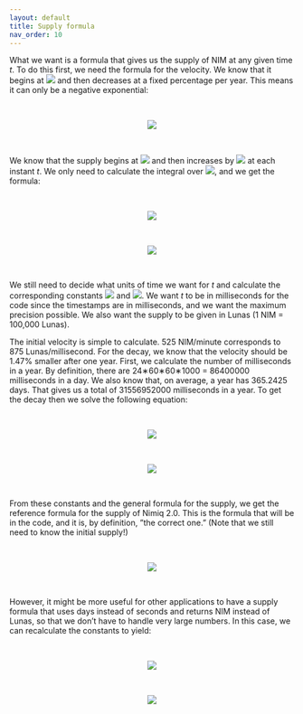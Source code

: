 ```yaml
---
layout: default
title: Supply formula
nav_order: 10
---
```


What we want is a formula that gives us the supply of NIM at any given time _t_. To do this first, we need the formula for the velocity. We know that it begins at <img src="https://render.githubusercontent.com/render/math?math=V_0"> and then decreases at a fixed percentage per year. This means it can only be a negative exponential:

<br/>

<p align="center">
  <img src="https://render.githubusercontent.com/render/math?math=V(t)=V_0e^{-\beta t}">
</p>

<br/>

We know that the supply begins at <img src="https://render.githubusercontent.com/render/math?math=S_0"> and then increases by <img src="https://render.githubusercontent.com/render/math?math=V(t)"> at each instant _t_. We only need to calculate the integral over <img src="https://render.githubusercontent.com/render/math?math=V(t)">, and we get the formula:

<br/>

<p align="center">
  <img src="https://render.githubusercontent.com/render/math?math=S(t)=S_0+\int_0^tV_0e^{-\beta x}dx=S_0+V_0 \left[-\frac {e^{-\beta x}}{\beta}\right]_0^t=">
</p>

<br/>

<p align="center">
  <img src="https://render.githubusercontent.com/render/math?math=S_0+V_0 \left(-\frac {e^{-\beta t}}{\beta}+\frac{1}{\beta} \right)=S_0+\frac{V_0}{\beta}\left(1-e^{-\beta t}\right)">
</p>

<br/>

We still need to decide what units of time we want for _t_ and calculate the corresponding constants <img src="https://render.githubusercontent.com/render/math?math=V_0"> and <img src="https://render.githubusercontent.com/render/math?math=\beta">. We want _t_ to be in milliseconds for the code since the timestamps are in milliseconds, and we want the maximum precision possible. We also want the supply to be given in Lunas (1 NIM = 100,000 Lunas).

The initial velocity is simple to calculate. 525 NIM/minute corresponds to 875 Lunas/millisecond. For the decay, we know that the velocity should be 1.47% smaller after one year. First, we calculate the number of milliseconds in a year. By definition, there are 24∗60∗60∗1000 = 86400000 milliseconds in a day. We also know that, on average, a year has 365.2425 days. That gives us a total of 31556952000 milliseconds in a year. To get the decay then we solve the following equation:

<br/>

<p align="center">
  <img src="https://render.githubusercontent.com/render/math?math=e^{-\beta \cdot 31556952000}=1-0.0147\Leftrightarrow e^{-\beta  \cdot  31556952000}=0.9853\Leftrightarrow">
</p>

<br/>

<p align="center">
  <img src="https://render.githubusercontent.com/render/math?math=\Leftrightarrow \beta=-\frac{\ln(0.9853)}{31556952000}\Leftrightarrow \beta \approx4.69282 \times10^{-13}">
</p>

<br/>

From these constants and the general formula for the supply, we get the reference formula for the supply of Nimiq 2.0. This is the formula that will be in the code, and it is, by definition, ”the correct one.” (Note that we still need to know the initial supply!)

<br/>

<p align="center">
  <img src="https://render.githubusercontent.com/render/math?math=S(t)=S_0-\frac{875\times31556952000}{\ln(0.9853)}(1-e^\frac{\ln (0.9853)}{31556952000} t)">
</p>

<br/>

However, it might be more useful for other applications to have a supply formula that uses days instead of seconds and returns NIM instead of Lunas, so that we don’t have to handle very large numbers. In this case, we can recalculate the constants to yield:

<br/>

<p align="center">
  <img src="https://render.githubusercontent.com/render/math?math=V_0=\text{75000 NIM/day}">
</p>

<br/>

<p align="center">
  <img src="https://render.githubusercontent.com/render/math?math=\beta=-\frac{\ln(0.9853)}{365.2425}\approx0.000040546">
</p>
